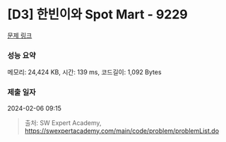 # [D3] 한빈이와 Spot Mart - 9229 

[문제 링크](https://swexpertacademy.com/main/code/problem/problemDetail.do?contestProbId=AW8Wj7cqbY0DFAXN) 

### 성능 요약

메모리: 24,424 KB, 시간: 139 ms, 코드길이: 1,092 Bytes

### 제출 일자

2024-02-06 09:15



> 출처: SW Expert Academy, https://swexpertacademy.com/main/code/problem/problemList.do